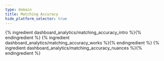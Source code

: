 ```yaml
---
type: domain
title: Matching Accuracy
hide_platform_selector: true
---
```


{% ingredient dashboard_analytics/matching_accuracy_intro %}{% endingredient %}
{% ingredient dashboard_analytics/matching_accuracy_works %}{% endingredient %}
{% ingredient dashboard_analytics/matching_accuracy_nuances %}{% endingredient %}

